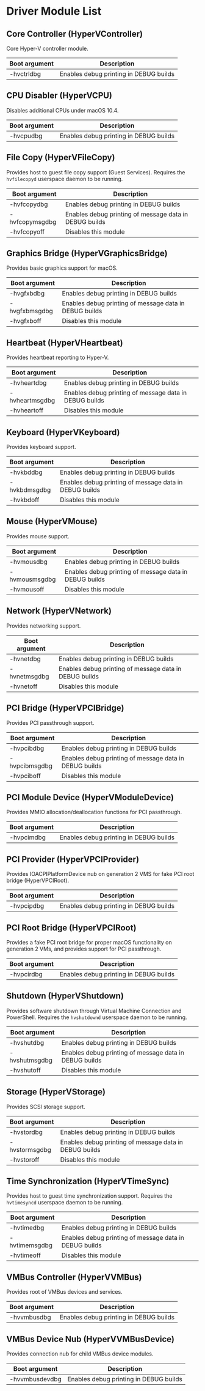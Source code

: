 # Driver Module List

## Core Controller (HyperVController)
Core Hyper-V controller module.

| Boot argument  | Description |
|----------------|-------------|
| -hvctrldbg     | Enables debug printing in DEBUG builds

## CPU Disabler (HyperVCPU)
Disables additional CPUs under macOS 10.4.

| Boot argument  | Description |
|----------------|-------------|
| -hvcpudbg      | Enables debug printing in DEBUG builds

## File Copy (HyperVFileCopy)
Provides host to guest file copy support (Guest Services). Requires the `hvfilecopyd` userspace daemon to be running.

| Boot argument  | Description |
|----------------|-------------|
| -hvfcopydbg    | Enables debug printing in DEBUG builds
| -hvfcopymsgdbg | Enables debug printing of message data in DEBUG builds
| -hvfcopyoff    | Disables this module

## Graphics Bridge (HyperVGraphicsBridge)
Provides basic graphics support for macOS.

| Boot argument  | Description |
|----------------|-------------|
| -hvgfxbdbg     | Enables debug printing in DEBUG builds
| -hvgfxbmsgdbg  | Enables debug printing of message data in DEBUG builds
| -hvgfxboff     | Disables this module

## Heartbeat (HyperVHeartbeat)
Provides heartbeat reporting to Hyper-V.

| Boot argument  | Description |
|----------------|-------------|
| -hvheartdbg    | Enables debug printing in DEBUG builds
| -hvheartmsgdbg | Enables debug printing of message data in DEBUG builds
| -hvheartoff    | Disables this module

## Keyboard (HyperVKeyboard)
Provides keyboard support.

| Boot argument  | Description |
|----------------|-------------|
| -hvkbddbg      | Enables debug printing in DEBUG builds
| -hvkbdmsgdbg   | Enables debug printing of message data in DEBUG builds
| -hvkbdoff      | Disables this module

## Mouse (HyperVMouse)
Provides mouse support.

| Boot argument  | Description |
|----------------|-------------|
| -hvmousdbg     | Enables debug printing in DEBUG builds
| -hvmousmsgdbg  | Enables debug printing of message data in DEBUG builds
| -hvmousoff     | Disables this module

## Network (HyperVNetwork)
Provides networking support.

| Boot argument  | Description |
|----------------|-------------|
| -hvnetdbg      | Enables debug printing in DEBUG builds
| -hvnetmsgdbg   | Enables debug printing of message data in DEBUG builds
| -hvnetoff      | Disables this module

## PCI Bridge (HyperVPCIBridge)
Provides PCI passthrough support.

| Boot argument  | Description |
|----------------|-------------|
| -hvpcibdbg     | Enables debug printing in DEBUG builds
| -hvpcibmsgdbg  | Enables debug printing of message data in DEBUG builds
| -hvpciboff     | Disables this module

## PCI Module Device (HyperVModuleDevice)
Provides MMIO allocation/deallocation functions for PCI passthrough.

| Boot argument  | Description |
|----------------|-------------|
| -hvpcimdbg     | Enables debug printing in DEBUG builds

## PCI Provider (HyperVPCIProvider)
Provides IOACPIPlatformDevice nub on generation 2 VMS for fake PCI root bridge (HyperVPCIRoot).

| Boot argument  | Description |
|----------------|-------------|
| -hvpcipdbg     | Enables debug printing in DEBUG builds

## PCI Root Bridge (HyperVPCIRoot)
Provides a fake PCI root bridge for proper macOS functionality on generation 2 VMs, and provides support for PCI passthrough.

| Boot argument  | Description |
|----------------|-------------|
| -hvpcirdbg     | Enables debug printing in DEBUG builds

## Shutdown (HyperVShutdown)
Provides software shutdown through Virtual Machine Connection and PowerShell. Requires the `hvshutdownd` userspace daemon to be running.

| Boot argument  | Description |
|----------------|-------------|
| -hvshutdbg     | Enables debug printing in DEBUG builds
| -hvshutmsgdbg  | Enables debug printing of message data in DEBUG builds
| -hvshutoff     | Disables this module

## Storage (HyperVStorage)
Provides SCSI storage support.

| Boot argument  | Description |
|----------------|-------------|
| -hvstordbg     | Enables debug printing in DEBUG builds
| -hvstormsgdbg  | Enables debug printing of message data in DEBUG builds
| -hvstoroff     | Disables this module

## Time Synchronization (HyperVTimeSync)
Provides host to guest time synchronization support. Requires the `hvtimesyncd` userspace daemon to be running.

| Boot argument  | Description |
|----------------|-------------|
| -hvtimedbg     | Enables debug printing in DEBUG builds
| -hvtimemsgdbg  | Enables debug printing of message data in DEBUG builds
| -hvtimeoff     | Disables this module

## VMBus Controller (HyperVVMBus)
Provides root of VMBus devices and services.

| Boot argument  | Description |
|----------------|-------------|
| -hvvmbusdbg    | Enables debug printing in DEBUG builds

## VMBus Device Nub (HyperVVMBusDevice)
Provides connection nub for child VMBus device modules.

| Boot argument  | Description |
|----------------|-------------|
| -hvvmbusdevdbg | Enables debug printing in DEBUG builds
